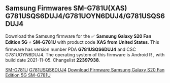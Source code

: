 <h2>Samsung Firmwares SM-G781U(XAS) G781USQS6DUJ4/G781UOYN6DUJ4/G781USQS6DUJ4</h2>
Download the Samsung firmware for the ✅ <strong>Samsung Galaxy S20 Fan Edition 5G </strong> ⭐ <strong>SM-G781U</strong> with product code <strong>XAS</strong> <strong> from United States</strong>. This firmware has version number PDA <strong>G781USQS6DUJ4</strong> and CSC G781UOYN6DUJ4. The operating system of this firmware is Android R , with build date 2021-11-05. Changelist <strong>22397938</strong>.


[SM-G781U](https://samfirm.shop/samsung/model/SM-G781U)
[G781USQS6DUJ4](https://samfirm.shop/samsung/pda/G781USQS6DUJ4)
[Download Firmware Samsung Galaxy S20 Fan Edition 5G SM-G781U](https://samfirm.shop/samsung/firmware/472090)
